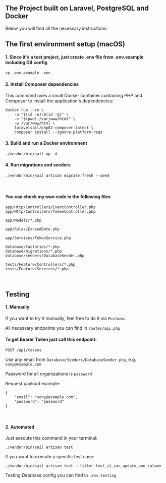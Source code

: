 ## The Project built on Laravel, PostgreSQL and Docker
Below you will find all the necessary instructions.

## The first environment setup (macOS)

#### 1. Since it's a test project, just create .env file from .env.example including DB config
`cp .env.example .env`

#### 2. Install Composer dependencies
This command uses a small Docker container containing PHP and Composer to install the application's dependencies:
```
docker run --rm \
    -u "$(id -u):$(id -g)" \
    -v "$(pwd):/var/www/html" \
    -w /var/www/html \
    laravelsail/php82-composer:latest \
    composer install --ignore-platform-reqs
```

#### 3. Build and run a Docker environment
`./vendor/bin/sail up -d`

#### 4. Run migrations and seeders
`./vendor/bin/sail artisan migrate:fresh --seed`

<br>

#### You can check my own code in the following files

```
app/Http/Controllers/EventController.php
app/Http/Controllers/TokenController.php

app/Models/*.php

app/Rules/ExceedDate.php

app/Services/TokenService.php

database/factories/*.php
database/migrations/*.php
database/seeders/DatabaseSeeder.php

tests/Feature/Controllers/*.php
tests/Feature/Services/*.php
```

<br>

## Testing

#### 1. Manually

If you want to try it manually, feel free to do it via `Postman`.

All necessary endpoints you can find in `routes/api.php`

#### To get Bearer Token just call this endpoint:

`POST /api/tokens`

Use any email from `Database/Seeders/DatabaseSeeder.php`, e.g. `sony@example.com`

Password for all organizations is `password`

Request payload example:
```
{
    "email": "sony@example.com",
    "password": "password"
}
```

<br>

#### 2. Automated
Just execute this command in your terminal:

`./vendor/bin/sail artisan test`

If you want to execute a specific test case:

`./vendor/bin/sail artisan test --filter test_it_can_update_one_column`

Testing Database config you can find in `.env.testing`

